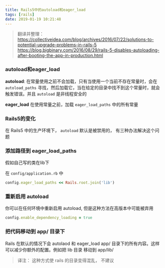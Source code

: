 ```yaml
---
title: Rails5中的autoload和eager_load
tags: [rails]
date: 2019-01-19 10:21:48
---
```


> 翻译并整理： https://collectiveidea.com/blog/archives/2016/07/22/solutions-to-potential-upgrade-problems-in-rails-5
               https://blog.bigbinary.com/2016/08/29/rails-5-disables-autoloading-after-booting-the-app-in-production.html

### autoload和eager_load

**autoload**: 在常量使用之前不会加载，只有当使用一个当前不存在常量时，会在 `autoload_paths` 寻找，然后加载它，当在给定的目录中找不到这个常量时，就会触发错误。并且 `autoload` 是非线程安全的

**eager_load** 在使用常量之前，加载 `eager_load_paths` 中的所有常量

### Rails5的变化

在 Rails5 中的生产环境下， `autoload` 默认是被禁用的， 有三种办法解决这个问题

### 添加路径到 eager_load_paths

假如自己写的类在lib下

在 `config/application.rb` 中

```ruby
config.eager_load_paths << Rails.root.join('lib')
```

### 重新启用 autoload

你可以在任何环境中重新启用 autoload, 但是这种方法在高版本中可能被弃用

```ruby
config.enable_dependency_loading = true
```

### 把代码移动到 app/ 目录下
 
Rails 在默认的情况下会 autolaod 和 eager_load app/ 目录下的所有内容。这样可以减少你额外的配置。例如把 lib 目录 移动到 app/lib/ 

> 译注： 这种方式使 rails 的目录变得混乱， 不建议

